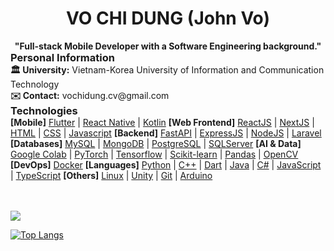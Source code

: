 <h1 align="center">VO CHI DUNG (John Vo)</h1>
<h4 align="center" style="margin: 0;">"Full-stack Mobile Developer with a Software Engineering background."</h4>

<h3 align="left" style="margin: 0">Personal Information</h3>
<b>🏛️ University:</b> Vietnam-Korea University of Information and Communication Technology <br>
<b>✉️ Contact:</b> vochidung.cv@gmail.com 

<h3 align="left" style="margin: 0px">Technologies</h3>
<b>[Mobile]</b>
<a href="https://flutter.dev"> Flutter</a> |
<a href="https://reactnative.dev/"> React Native</a> |
<a href="https://kotlinlang.org"> Kotlin</a>
<b> [Web Frontend]</b>
<a href="https://reactjs.org/"> ReactJS</a> |
<a href="https://nextjs.org/"> NextJS</a> |
<a href="https://www.w3.org/html/"> HTML</a> |
<a href="https://www.w3schools.com/css/"> CSS</a> |
<a href="https://developer.mozilla.org/en-US/docs/Web/JavaScript"> Javascript</a>
<b> [Backend]</b>
<a href="https://expressjs.com"> FastAPI</a> |
<a href="https://expressjs.com"> ExpressJS</a> |
<a href="https://nodejs.org"> NodeJS</a> |
<a href="https://laravel.com"> Laravel</a>
<b> [Databases]</b>
<a href="https://www.mysql.com"> MySQL</a> |
<a href="https://www.mongodb.com"> MongoDB</a> |
<a href="https://www.postgresql.org"> PostgreSQL</a> |
<a href="https://www.microsoft.com/en-us/sql-server"> SQLServer</a>
<b> [AI & Data]</b>
<a href="https://colab.google"> Google Colab</a> |
<a href="https://pytorch.org"> PyTorch</a> |
<a href="https://www.tensorflow.org"> Tensorflow</a> |
<a href="https://scikit-learn.org/"> Scikit-learn</a> |
<a href="https://pandas.pydata.org/"> Pandas</a> |
<a href="https://opencv.org/"> OpenCV</a>
<b> [DevOps]</b>
<a href="https://www.docker.com/">Docker</a>
<b> [Languages]</b>
<a href="https://www.python.org"> Python</a> |
<a href="https://www.w3schools.com/cpp/">C++</a>  |
<a href="https://dart.dev">Dart</a>  |
<a href="https://www.java.com">Java</a>  | 
<a href="https://learn.microsoft.com/en-us/dotnet/csharp/">C#</a>  | 
<a href="https://developer.mozilla.org/en-US/docs/Web/JavaScript">JavaScript</a>  | 
<a href="https://www.typescriptlang.org">TypeScript</a>
<b> [Others]</b>
<a href="https://www.linux.org/">Linux</a>  |
<a href="https://unity.com/">Unity</a>  |
<a href="https://git-scm.com/">Git</a>  |
<a href="https://www.arduino.cc/">Arduino</a>

<br><br>
<a href="https://github.com/anuraghazra/github-readme-stats?tab=readme-ov-file" >
  <picture>
    <source
      srcset="https://github-readme-stats.vercel.app/api?username=johnvo24&show_icons=true&theme=merko"
    />
    <img src="https://github-readme-stats.vercel.app/api?username=johnvo24&show_icons=true" />
  </picture>

  ![Top Langs](https://github-readme-stats.vercel.app/api/top-langs/?username=johnvo24&layout=compact&langs_count=10&theme=merko&size_weight=0.8)
</a>